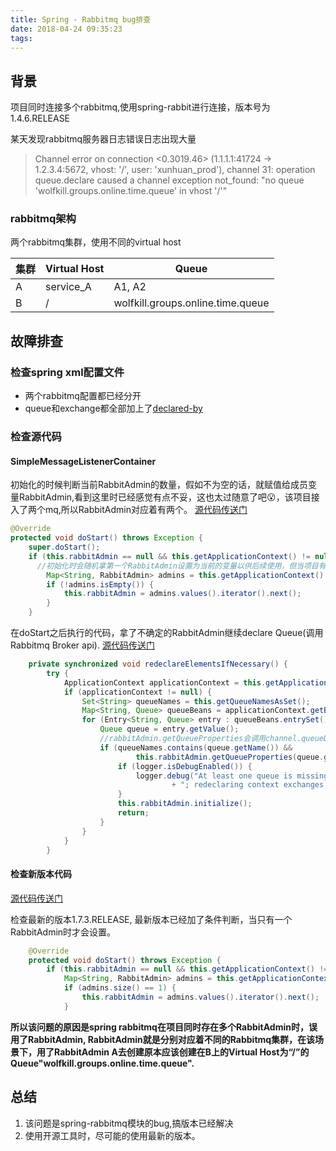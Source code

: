 ```yaml
---
title: Spring - Rabbitmq bug排查
date: 2018-04-24 09:35:23
tags:
---
```


## 背景
项目同时连接多个rabbitmq,使用spring-rabbit进行连接，版本号为1.4.6.RELEASE

某天发现rabbitmq服务器日志错误日志出现大量
>Channel error on connection <0.3019.46> (1.1.1.1:41724 -> 1.2.3.4:5672, vhost: '/', user: 'xunhuan\_prod'), channel 31: operation queue.declare caused a channel exception not_found: "no queue 'wolfkill.groups.online.time.queue' in vhost '/'"

### rabbitmq架构

两个rabbitmq集群，使用不同的virtual host

|集群|Virtual Host|Queue|
|---|---|---|
|A|service_A| A1, A2|
|B| /|wolfkill.groups.online.time.queue|

## 故障排查
### 检查spring xml配置文件
  - 两个rabbitmq配置都已经分开
  - queue和exchange都全部加上了[declared-by](https://docs.spring.io/spring-amqp/reference/htmlsingle/#conditional-declaration)

### 检查源代码

#### SimpleMessageListenerContainer
初始化的时候判断当前RabbitAdmin的数量，假如不为空的话，就赋值给成员变量RabbitAdmin,看到这里时已经感觉有点不妥，这也太过随意了吧😮，该项目接入了两个mq,所以RabbitAdmin对应着有两个。
[源代码传送门](https://github.com/spring-projects/spring-amqp/blob/f9586b5de7e852033a5ece2cb229f3cac740e053/spring-rabbit/src/main/java/org/springframework/amqp/rabbit/listener/SimpleMessageListenerContainer.java#L685)

```java
@Override
protected void doStart() throws Exception {
	super.doStart();
	if (this.rabbitAdmin == null && this.getApplicationContext() != null) {
	  //初始化时会随机拿第一个RabbitAdmin设置为当前的变量以供后续使用，但当项目有多个RabbitAdmin时则可能设置错误
		Map<String, RabbitAdmin> admins = this.getApplicationContext().getBeansOfType(RabbitAdmin.class);
		if (!admins.isEmpty()) {
			this.rabbitAdmin = admins.values().iterator().next();
		}
	}
```

在doStart之后执行的代码，拿了不确定的RabbitAdmin继续declare Queue(调用Rabbitmq Broker api).
[源代码传送门](https://github.com/spring-projects/spring-amqp/blob/f9586b5de7e852033a5ece2cb229f3cac740e053/spring-rabbit/src/main/java/org/springframework/amqp/rabbit/listener/SimpleMessageListenerContainer.java#L963)


```java
	private synchronized void redeclareElementsIfNecessary() {
		try {
			ApplicationContext applicationContext = this.getApplicationContext();
			if (applicationContext != null) {
				Set<String> queueNames = this.getQueueNamesAsSet();
				Map<String, Queue> queueBeans = applicationContext.getBeansOfType(Queue.class);
				for (Entry<String, Queue> entry : queueBeans.entrySet()) {
					Queue queue = entry.getValue();
					//rabbitAdmin.getQueueProperties会调用channel.queueDeclarePassive,所以这个时候会拿了错误的RabbitAdmin进行创建，所以该处是问题所在
					if (queueNames.contains(queue.getName()) &&
							this.rabbitAdmin.getQueueProperties(queue.getName()) == null) {
						if (logger.isDebugEnabled()) {
							logger.debug("At least one queue is missing: " + queue.getName()
									+ "; redeclaring context exchanges, queues, bindings.");
						}
						this.rabbitAdmin.initialize();
						return;
					}
				}
			}
		}
```

#### 检查新版本代码
[源代码传送门](https://github.com/spring-projects/spring-amqp/blob/233aa11cf9046fb8c2c3c5a373d09d9e645aa2b3/spring-rabbit/src/main/java/org/springframework/amqp/rabbit/listener/SimpleMessageListenerContainer.java#L801)

检查最新的版本1.7.3.RELEASE, 最新版本已经加了条件判断，当只有一个RabbitAdmin时才会设置。

```java
	@Override
	protected void doStart() throws Exception {
		if (this.rabbitAdmin == null && this.getApplicationContext() != null) {
			Map<String, RabbitAdmin> admins = this.getApplicationContext().getBeansOfType(RabbitAdmin.class);
			if (admins.size() == 1) {
				this.rabbitAdmin = admins.values().iterator().next();
			}
```

**所以该问题的原因是spring rabbitmq在项目同时存在多个RabbitAdmin时，误用了RabbitAdmin, RabbitAdmin就是分别对应着不同的Rabbitmq集群，在该场景下，用了RabbitAdmin A去创建原本应该创建在B上的Virtual Host为“/”的Queue"wolfkill.groups.online.time.queue".**

## 总结
1. 该问题是spring-rabbitmq模块的bug,搞版本已经解决
1. 使用开源工具时，尽可能的使用最新的版本。